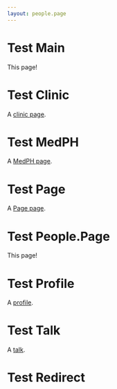 ```yaml
---
layout: people.page
---
```


# Test Main

This page!

# Test Clinic

A [clinic page](clinic).

# Test MedPH

A [MedPH page](medph).

# Test Page

A [Page page](pagepage).

# Test People.Page

This page!

# Test Profile

A [profile](profile).

# Test Talk

A [talk](talk).

# Test Redirect

